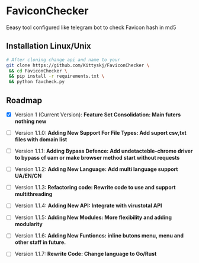 # FaviconChecker
Eeasy tool configured like telegram bot to check Favicon hash in md5

## Installation Linux/Unix
```bash
# After cloning change api and name to your
git clone https://github.com/Kittyskj/FaviconChecker \
 && cd FaviconChecker \
 && pip install -r requirements.txt \
 && python favcheck.py
```

## Roadmap
- [x] Version 1 (Current Version):
__Feature Set Consolidation: Main futers nothing new__

- [ ] Version 1.1.0:
__Adding New Support For File Types: Add suport csv,txt files with domain list__

- [ ] Version 1.1.1:
__Adding Bypass Defence: Add undetacteble-chrome driver to bypass cf uam or make browser method start without requests__

- [ ] Version 1.1.2:
__Adding New Language: Add multi language support UA/EN/CN__

- [ ] Version 1.1.3:
__Refactoring code: Rewrite code to use and support multithreading__

- [ ] Version 1.1.4:
__Adding New API: Integrate with virustotal API__

- [ ] Version 1.1.5:
__Adding New Modules: More flexibility and adding modularity__

- [ ] Version 1.1.6:
__Adding New Funtioncs: inline butons menu, menu and other staff in future.__

- [ ] Version 1.1.7:
__Rewrite Code: Change language to Go/Rust__
